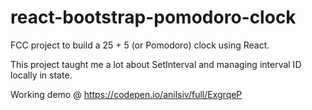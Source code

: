 # react-bootstrap-pomodoro-clock
FCC project to build a 25 + 5 (or Pomodoro) clock using React.

This project taught me a lot about SetInterval and managing interval ID locally in state.

Working demo @ https://codepen.io/anilsiv/full/ExgrqeP
